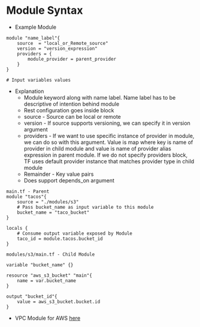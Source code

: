 # Module Syntax
- Example Module

```
module "name_label"{
    source  = "local_or_Remote_source"
    version = "version_expression"
    providers = {
        module_provider = parent_provider
    }
}

# Input variables values
```

- Explanation
    - Module keyword along with name label. Name label has to be descriptive of intention behind module
    - Rest configuration goes inside block
    - source - Source can be local or remote
    - version - If source supports versioning, we can specify it in version argument
    - providers - If we want to use specific instance of provider in module, we can do so with this argument. Value is map where key is name of provider in child module and value is name of provider alias expression in parent module. If we do not specify providers block, TF uses default provider instance that matches provider type in child module
    - Remainder - Key value pairs
    - Does support depends_on argument

```
main.tf - Parent
module "tacos"{
    source = "./modules/s3"
    # Pass bucket_name as input variable to this module
    bucket_name = "taco_bucket"
}

locals {
    # Consume output variable exposed by Module
    taco_id = module.tacos.bucket_id
}

modules/s3/main.tf - Child Module

variable "bucket_name" {}

resource "aws_s3_bucket" "main"{
    name = var.bucket_name
}

output "bucket_id"{
    value = aws_s3_bucket.bucket.id
}
```
- VPC Module for AWS [here](https://registry.terraform.io/modules/terraform-aws-modules/vpc/aws/latest)